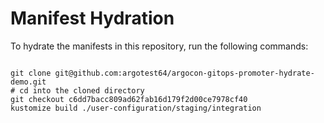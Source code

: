 
# Manifest Hydration

To hydrate the manifests in this repository, run the following commands:

```shell

git clone git@github.com:argotest64/argocon-gitops-promoter-hydrate-demo.git
# cd into the cloned directory
git checkout c6dd7bacc809ad62fab16d179f2d00ce7978cf40
kustomize build ./user-configuration/staging/integration
```
